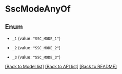 # SscModeAnyOf

## Enum


* `_1` (value: `"SSC_MODE_1"`)

* `_2` (value: `"SSC_MODE_2"`)

* `_3` (value: `"SSC_MODE_3"`)


[[Back to Model list]](../README.md#documentation-for-models) [[Back to API list]](../README.md#documentation-for-api-endpoints) [[Back to README]](../README.md)


